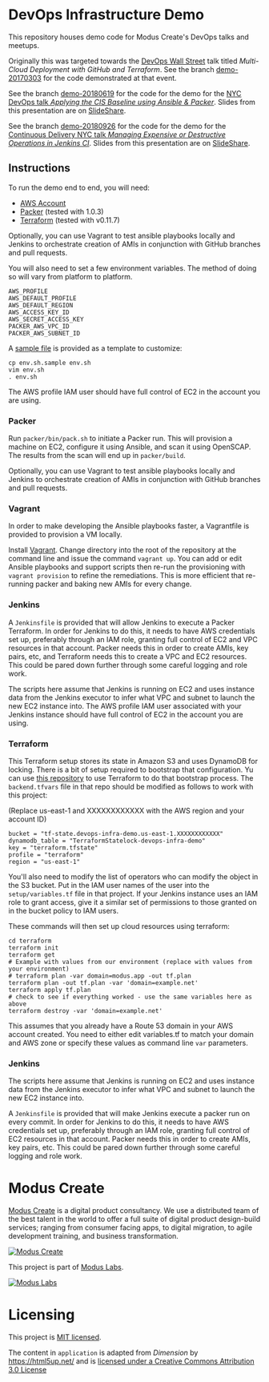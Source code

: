 DevOps Infrastructure Demo
===========================

This repository houses demo code for Modus Create's DevOps talks and meetups.

Originally this was targeted towards the [DevOps Wall Street](http://devopsnyc.co) talk titled _Multi-Cloud Deployment with GitHub and Terraform_. See the branch [demo-20170303](https://github.com/ModusCreateOrg/devops-infra-demo/tree/demo-20170303) for the code demonstrated at that event.

See the branch [demo-20180619](https://github.com/ModusCreateOrg/devops-infra-demo/tree/demo-20180619) for the code for the demo for the [NYC DevOps talk _Applying the CIS Baseline using Ansible & Packer_](https://www.meetup.com/nycdevops/events/fmgjmnyxjbzb/). Slides from this presentation are on [SlideShare](https://www.slideshare.net/RichardBullingtonMcG/applying-the-cis-benchmark-using-ansible-packer).

See the branch [demo-20180926](https://github.com/ModusCreateOrg/devops-infra-demo/tree/demo-20180926) for the code for the demo for the [Continuous Delivery NYC talk _Managing Expensive or Destructive Operations in Jenkins CI_](https://www.meetup.com/ContinuousDeliveryNYC/). Slides from this presentation are on [SlideShare](https://www.slideshare.net/RichardBullingtonMcG/managing-expensive-or-destructive-operations-in-jenkins-ci).

 
Instructions
------------

 To run the demo end to end, you will need:
 
* [AWS Account](https://aws.amazon.com/)
* [Packer](https://www.packer.io/) (tested with 1.0.3)
* [Terraform](https://www.terraform.io/) (tested with  v0.11.7)

Optionally, you can use Vagrant to test ansible playbooks locally and Jenkins to orchestrate creation of AMIs in conjunction with GitHub branches and pull requests.

You will also need to set a few environment variables. The method of doing so will vary from platform to platform. 

```
AWS_PROFILE
AWS_DEFAULT_PROFILE
AWS_DEFAULT_REGION
AWS_ACCESS_KEY_ID
AWS_SECRET_ACCESS_KEY
PACKER_AWS_VPC_ID
PACKER_AWS_SUBNET_ID
```

A [sample file](env.sh.sample) is provided as a template to customize:

```
cp env.sh.sample env.sh
vim env.sh
. env.sh
```

The AWS profile IAM user should have full control of EC2 in the account you are using.

### Packer

Run `packer/bin/pack.sh` to initiate a Packer run. This will provision a machine on EC2, configure it using Ansible, and scan it using OpenSCAP. The results from the scan will end up in `packer/build`.

Optionally, you can use Vagrant to test ansible playbooks locally and Jenkins to orchestrate creation of AMIs in conjunction with GitHub branches and pull requests.

### Vagrant

In order to make developing the Ansible playbooks faster, a Vagrantfile is provided to provision a VM locally.

Install [Vagrant](https://www.vagrantup.com/). Change directory into the root of the repository at the command line and issue the command `vagrant up`. You can add or edit Ansible playbooks and support scripts then re-run the provisioning with `vagrant provision` to refine the remediations. This is more efficient that re-running packer and baking new AMIs for every change.

### Jenkins

A `Jenkinsfile` is provided that will allow Jenkins to execute a Packer Terraform. In order for Jenkins to do this, it needs to have AWS credentials set up, preferably through an IAM role, granting full control of EC2 and VPC resources in that account. Packer needs this in order to create AMIs, key pairs, etc, and Terraform needs this to create a VPC and EC2 resources. This could be pared down further through some careful logging and role work.

The scripts here assume that Jenkins is running on EC2 and uses instance data from the Jenkins executor to infer what VPC and subnet to launch the new EC2 instance into.  The AWS profile IAM user associated with your Jenkins instance should have full control of EC2 in the account you are using.

### Terraform

This Terraform setup stores its state in Amazon S3 and uses DynamoDB for locking. There is a bit of setup required to bootstrap that configuration. Yu can use [this repository](https://github.com/monterail/terraform-bootstrap-example) to use Terraform to do that bootstrap process. The `backend.tfvars` file in that repo should be modified as follows to work with this project:

(Replace us-east-1 and XXXXXXXXXXXX with the AWS region and your account ID)
```
bucket = "tf-state.devops-infra-demo.us-east-1.XXXXXXXXXXXX"
dynamodb_table = "TerraformStatelock-devops-infra-demo"
key = "terraform.tfstate"
profile = "terraform"
region = "us-east-1"
```
You'll also need to modify the list of operators who can modify the object in the S3 bucket. Put in the IAM user names of the user into the `setup/variables.tf` file in that project. If your Jenkins instance uses an IAM role to grant access, give it a similar set of permissions to those granted on in the bucket policy to IAM users.

These commands will then set up cloud resources using terraform:
 
    cd terraform
    terraform init
    terraform get
    # Example with values from our environment (replace with values from your environment)
    # terraform plan -var domain=modus.app -out tf.plan
    terraform plan -out tf.plan -var 'domain=example.net'
    terraform apply tf.plan
    # check to see if everything worked - use the same variables here as above
    terraform destroy -var 'domain=example.net'

This assumes that you already have a Route 53 domain in your AWS account created.
You need to either edit variables.tf to match your domain and AWS zone or specify these values as command line `var` parameters.
 
### Jenkins
The scripts here assume that Jenkins is running on EC2 and uses instance data from the Jenkins executor to infer what VPC and subnet to launch the new EC2 instance into.

A `Jenkinsfile` is provided that will make Jenkins execute a packer run on every commit. In order for Jenkins to do this, it needs to have AWS credentials set up, preferably through an IAM role, granting full control of EC2 resources in that account. Packer needs this in order to create AMIs, key pairs, etc. This could be pared down further through some careful logging and role work.


# Modus Create

[Modus Create](https://moduscreate.com) is a digital product consultancy. We use a distributed team of the best talent in the world to offer a full suite of digital product design-build services; ranging from consumer facing apps, to digital migration, to agile development training, and business transformation.

[![Modus Create](https://res.cloudinary.com/modus-labs/image/upload/h_80/v1533109874/modus/logo-long-black.png)](https://moduscreate.com)

This project is part of [Modus Labs](https://labs.moduscreate.com).

[![Modus Labs](https://res.cloudinary.com/modus-labs/image/upload/h_80/v1531492623/labs/logo-black.png)](https://labs.moduscreate.com)

# Licensing

This project is [MIT licensed](./LICENSE).

The content in `application` is adapted from _Dimension_ by https://html5up.net/ and is [licensed under a Creative Commons Attribution 3.0 License](https://html5up.net/license)
